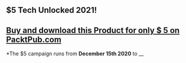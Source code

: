 ## $5 Tech Unlocked 2021!
[Buy and download this Product for only $ 5 on PacktPub.com](https://www.packtpub.com/)
-----
*The $5 campaign     runs from __December 15th 2020__ to __